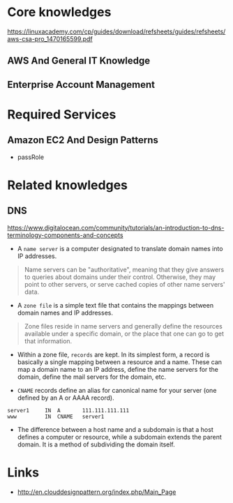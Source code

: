 # Core knowledges
https://linuxacademy.com/cp/guides/download/refsheets/guides/refsheets/aws-csa-pro_1470165599.pdf

## AWS And General IT Knowledge

## Enterprise Account Management

# Required Services
## Amazon EC2 And Design Patterns
* passRole



# Related knowledges
## DNS
https://www.digitalocean.com/community/tutorials/an-introduction-to-dns-terminology-components-and-concepts


* A `name server` is a computer designated to translate domain names into IP addresses. 

> Name servers can be "authoritative", meaning that they give answers to queries about domains under their control. Otherwise, they may point to other servers, or serve cached copies of other name servers' data.

* A `zone file` is a simple text file that contains the mappings between domain names and IP addresses. 

> Zone files reside in name servers and generally define the resources available under a specific domain, or the place that one can go to get that information.

*  Within a zone file, `records` are kept. In its simplest form, a record is basically a single mapping between a resource and a name. These can map a domain name to an IP address, define the name servers for the domain, define the mail servers for the domain, etc.

* `CNAME` records define an alias for canonical name for your server (one defined by an A or AAAA record).

```
server1     IN  A       111.111.111.111
www         IN  CNAME   server1
```


* The difference between a host name and a subdomain is that a host defines a computer or resource, while a subdomain extends the parent domain. It is a method of subdividing the domain itself.




# Links

* http://en.clouddesignpattern.org/index.php/Main_Page